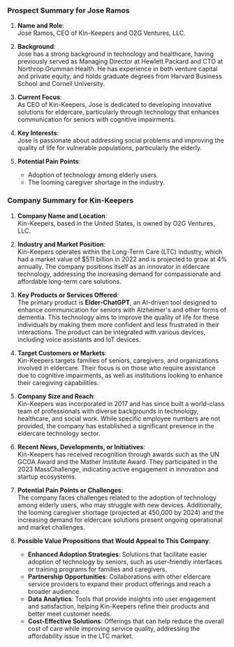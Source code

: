 ### Prospect Summary for Jose Ramos

1. **Name and Role**:  
   Jose Ramos, CEO of Kin-Keepers and O2G Ventures, LLC.

2. **Background**:  
   Jose has a strong background in technology and healthcare, having previously served as Managing Director at Hewlett Packard and CTO at Northrop Grumman Health. He has experience in both venture capital and private equity, and holds graduate degrees from Harvard Business School and Cornell University.

3. **Current Focus**:  
   As CEO of Kin-Keepers, Jose is dedicated to developing innovative solutions for eldercare, particularly through technology that enhances communication for seniors with cognitive impairments.

4. **Key Interests**:  
   Jose is passionate about addressing social problems and improving the quality of life for vulnerable populations, particularly the elderly.

5. **Potential Pain Points**:  
   - Adoption of technology among elderly users.
   - The looming caregiver shortage in the industry.

### Company Summary for Kin-Keepers

1. **Company Name and Location**:  
   Kin-Keepers, based in the United States, is owned by O2G Ventures, LLC.

2. **Industry and Market Position**:  
   Kin-Keepers operates within the Long-Term Care (LTC) industry, which had a market value of $511 billion in 2022 and is projected to grow at 4% annually. The company positions itself as an innovator in eldercare technology, addressing the increasing demand for compassionate and affordable long-term care solutions.

3. **Key Products or Services Offered**:  
   The primary product is **Elder-ChatGPT**, an AI-driven tool designed to enhance communication for seniors with Alzheimer's and other forms of dementia. This technology aims to improve the quality of life for these individuals by making them more confident and less frustrated in their interactions. The product can be integrated with various devices, including voice assistants and IoT devices.

4. **Target Customers or Markets**:  
   Kin-Keepers targets families of seniors, caregivers, and organizations involved in eldercare. Their focus is on those who require assistance due to cognitive impairments, as well as institutions looking to enhance their caregiving capabilities.

5. **Company Size and Reach**:  
   Kin-Keepers was incorporated in 2017 and has since built a world-class team of professionals with diverse backgrounds in technology, healthcare, and social work. While specific employee numbers are not provided, the company has established a significant presence in the eldercare technology sector.

6. **Recent News, Developments, or Initiatives**:  
   Kin-Keepers has received recognition through awards such as the UN GCOA Award and the Mather Institute Award. They participated in the 2023 MassChallenge, indicating active engagement in innovation and startup ecosystems.

7. **Potential Pain Points or Challenges**:  
   The company faces challenges related to the adoption of technology among elderly users, who may struggle with new devices. Additionally, the looming caregiver shortage (projected at 450,000 by 2024) and the increasing demand for eldercare solutions present ongoing operational and market challenges.

8. **Possible Value Propositions that Would Appeal to This Company**:  
   - **Enhanced Adoption Strategies**: Solutions that facilitate easier adoption of technology by seniors, such as user-friendly interfaces or training programs for families and caregivers.
   - **Partnership Opportunities**: Collaborations with other eldercare service providers to expand their product offerings and reach a broader audience.
   - **Data Analytics**: Tools that provide insights into user engagement and satisfaction, helping Kin-Keepers refine their products and better meet customer needs.
   - **Cost-Effective Solutions**: Offerings that can help reduce the overall cost of care while improving service quality, addressing the affordability issue in the LTC market.